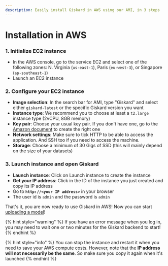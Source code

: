 ```yaml
---
description: Easily install Giskard in AWS using our AMI, in 3 steps
---
```


# Installation in AWS

### 1. Initialize EC2 instance

* In the AWS console, go to the service EC2 and select one of the following zones: N. Virginia (`us-east-1`), Paris (`eu-west-3`), or Singapore (`ap-southeast-1`)
* Launch an EC2 instance

### 2. Configure your EC2 instance

* **Image selection**: In the search bar for AMI, type "Giskard" and select either `giskard-latest` or the specific Giskard version you want
* **Instance type**: We recommend you to choose at least a `t2.large` instance type (2vCPU, 8GB memory)
* **Key pair**: Choose your usual key pair. If you don't have one, go to the [Amazon document](https://docs.aws.amazon.com/AWSEC2/latest/UserGuide/create-key-pairs.html) to create the right one
* **Network settings**: Make sure to tick HTTP to be able to access the application. And SSH too if you need to access the machine.
* **Storage**: Choose a minimum of 30 Gigs of SSD (this will mainly depend on the size of your datasets)

### 3. Launch instance and open Giskard

* **Launch instance**: Click on Launch instance to create the instance
* **Get your IP address**: Click in the ID of the instance you just created and copy its IP address
* Go to **`http://<your IP address>`** in your browser
* The user id is `admin` and the password is `admin`

That's it, you are now ready to use Giskard in AWS! Now you can start [uploading a model](../upload-your-model/)!

{% hint style="warning" %}
If you have an error message when you log in, you may need to wait one or two minutes for the Giskard backend to start!
{% endhint %}

{% hint style="info" %}
You can stop the instance and restart it when you need to save your AWS compute costs. However, note that the **IP address will not necessarily be the same**. So make sure you copy it again when it's launched
{% endhint %}

